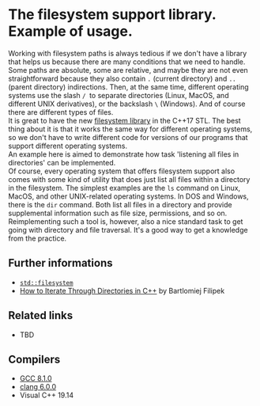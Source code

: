 # The filesystem support library. Example of usage.
Working with filesystem paths is always tedious if we don't have a library that helps us because there are many conditions that we need to handle.  
Some paths are absolute, some are relative, and maybe they are not even straightforward because they also contain `.` (current directory) and `..` (parent directory) indirections.
Then, at the same time, different operating systems use the slash `/ `to separate directories (Linux, MacOS, and different UNIX derivatives), or the backslash `\` (Windows).
And of course there are different types of files.  
It is great to have the new [filesystem library](https://en.cppreference.com/w/cpp/filesystem) in the C++17 STL.
The best thing about it is that it works the same way for different operating systems, so we don't have to write different code for versions of our programs that support different operating systems.  
An example here is aimed to demonstrate how task 'listening all files in directories' can be implemented.  
Of course, every operating system that offers filesystem support also comes with some kind of utility that does just list all files within a directory in the filesystem.
The simplest examples are the `ls` command on Linux, MacOS, and other UNIX-related operating systems.
In DOS and Windows, there is the `dir` command.
Both list all files in a directory and provide supplemental information such as file size, permissions, and so on.  
Reimplementing such a tool is, however, also a nice standard task to get going with directory and file traversal. It's a good way to get a knowledge from the practice. 

## Further informations
* [`std::filesystem`](https://en.cppreference.com/w/cpp/filesystem)
* [How to Iterate Through Directories in C++](https://www.bfilipek.com/2019/04/dir-iterate.html) by Bartlomiej Filipek

## Related links
* TBD

## Compilers
* [GCC 8.1.0](https://wandbox.org/)
* [clang 6.0.0](https://wandbox.org/)
* Visual C++ 19.14 
